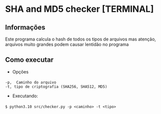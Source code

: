# SHA and MD5 checker [TERMINAL]

## Informações
Este programa calcula o hash de todos os tipos de arquivos mas atenção, arquivos muito grandes podem causar lentidão no programa

## Como executar
- Opções
####
    -p,  Caminho do arquivo
    -t, tipo de criptografia (SHA256, SHA512, MD5)

- Executando: 
####
    $ python3.10 src/checker.py -p <caminho> -t <tipo>